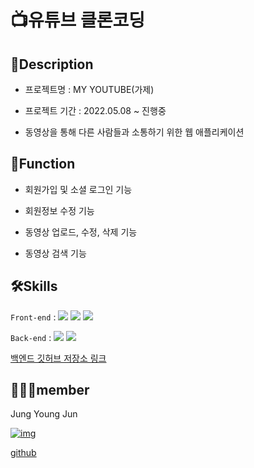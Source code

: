 # 📺유튜브 클론코딩

## 📄Description

- 프로젝트명 : MY YOUTUBE(가제)
- 프로젝트 기간 : 2022.05.08 ~ 진행중

- 동영상을 통해 다른 사람들과 소통하기 위한 웹 애플리케이션

## 🎈Function

- 회원가입 및 소셜 로그인 기능

- 회원정보 수정 기능

- 동영상 업로드, 수정, 삭제 기능

- 동영상 검색 기능

## 🛠Skills

`Front-end` : <img src="https://img.shields.io/badge/React-46CAF2?style=flat-square&logo=React&logoColor=white"/> <img src="https://img.shields.io/badge/styled components-DB7093?style=flat-square&logo=styled-components&logoColor=white"/> <img src="https://img.shields.io/badge/Javascript-yellow?style=flat-square&logo=Javascript&logoColor=white"/>

`Back-end` : <img src="https://img.shields.io/badge/express-000000?style=flat-square&logo=Express&logoColor=white"/> <img src="https://img.shields.io/badge/MongoDB-47A248?style=flat-square&logo=mongodb&logoColor=white"/>

[백엔드 깃허브 저장소 링크](https://github.com/dudwns0921/my-youtube_back/tree/develop)

## 🙋🏻‍♂️member

Jung Young Jun

[![img](https://avatars.githubusercontent.com/u/83502672?v=4)](https://avatars.githubusercontent.com/u/83502672?v=4)

[github](https://github.com/dudwns0921)
